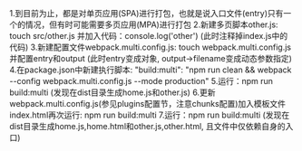 1.到目前为止，都是对单页应用(SPA)进行打包，也就是说入口文件(entry)只有一个的情况，但有时可能需要多页应用(MPA)进行打包
2.新建多页脚本other.js: touch src/other.js 并加入代码：console.log('other') (此时注释掉index.js中的代码)
3.新建配置文件webpack.multi.config.js: touch webpack.multi.config.js 并配置entry和output (此时entry变成对象, output->filename变成动态参数指定)
4.在package.json中新建执行脚本: "build:multi": "npm run clean && webpack --config webpack.multi.config.js --mode production"
5.运行：npm run build:multi (发现在dist目录生成home.js和other.js)
6.更新webpack.multi.config.js(参见plugins配置节，注意chunks配置)加入模板文件index.html再次运行: npm run build:multi
7.运行：npm run build:multi (发现在dist目录生成home.js,home.html和other.js,other.html, 且文件中仅依赖自身的入口)